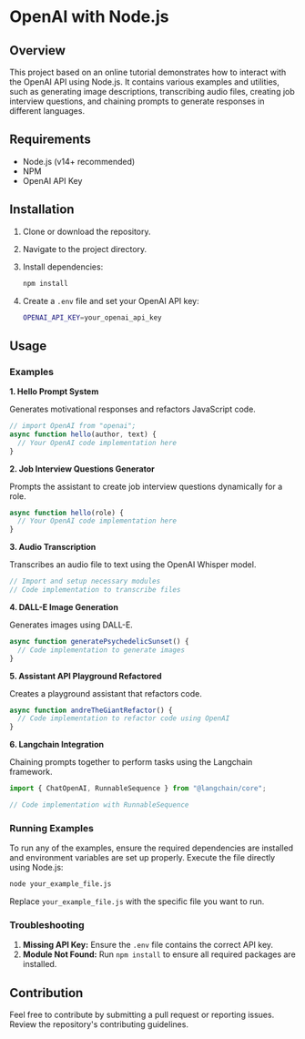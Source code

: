 # OpenAI with Node.js

## Overview

This project based on an online tutorial demonstrates how to interact with the OpenAI API using Node.js. It contains various examples and utilities, such as generating image descriptions, transcribing audio files, creating job interview questions, and chaining prompts to generate responses in different languages.

## Requirements

- Node.js (v14+ recommended)
- NPM
- OpenAI API Key

## Installation

1. Clone or download the repository.
2. Navigate to the project directory.
3. Install dependencies:

    ```bash
    npm install
    ```

4. Create a `.env` file and set your OpenAI API key:

    ```bash
    OPENAI_API_KEY=your_openai_api_key
    ```

## Usage

### Examples

**1. Hello Prompt System**

Generates motivational responses and refactors JavaScript code.

```js
// import OpenAI from "openai";
async function hello(author, text) {
  // Your OpenAI code implementation here
}
```

**2. Job Interview Questions Generator**

Prompts the assistant to create job interview questions dynamically for a role.

```js
async function hello(role) {
  // Your OpenAI code implementation here
}
```

**3. Audio Transcription**

Transcribes an audio file to text using the OpenAI Whisper model.

```js
// Import and setup necessary modules
// Code implementation to transcribe files
```

**4. DALL-E Image Generation**

Generates images using DALL-E.

```js
async function generatePsychedelicSunset() {
  // Code implementation to generate images
}
```

**5. Assistant API Playground Refactored**

Creates a playground assistant that refactors code.

```js
async function andreTheGiantRefactor() {
  // Code implementation to refactor code using OpenAI
}
```

**6. Langchain Integration**

Chaining prompts together to perform tasks using the Langchain framework.

```js
import { ChatOpenAI, RunnableSequence } from "@langchain/core";

// Code implementation with RunnableSequence
```

### Running Examples

To run any of the examples, ensure the required dependencies are installed and environment variables are set up properly. Execute the file directly using Node.js:

```bash
node your_example_file.js
```

Replace `your_example_file.js` with the specific file you want to run.

### Troubleshooting

1. **Missing API Key:** Ensure the `.env` file contains the correct API key.
2. **Module Not Found:** Run `npm install` to ensure all required packages are installed.

## Contribution

Feel free to contribute by submitting a pull request or reporting issues. Review the repository's contributing guidelines.
